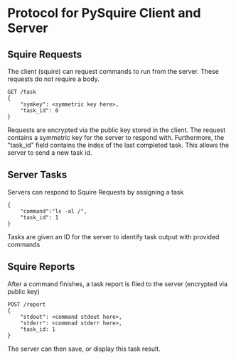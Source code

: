 # Protocol for PySquire Client and Server

## Squire Requests
The client (squire) can request commands to run from the server. These requests do not require a body.
```
GET /task
{
    "symkey": <symmetric key here>,
    "task_id": 0
}
```
Requests are encrypted via the public key stored in the client. The request contains a symmetric key 
for the server to respond with. Furthermore, the "task_id" field contains the index of the last
completed task. This allows the server to send a new task id.

## Server Tasks
Servers can respond to Squire Requests by assigning a task
```
{
    "command":"ls -al /",
    "task_id": 1
}
```
Tasks are given an ID for the server to identify task output with provided commands

## Squire Reports
After a command finishes, a task report is filed to the server (encrypted via public key)
```
POST /report
{
    "stdout": <command stdout here>,
    "stderr": <commnad stderr here>,
    "task_id: 1
}
```
The server can then save, or display this task result.

